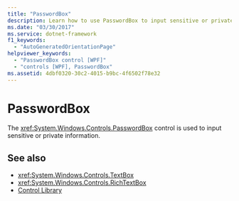 ```yaml
---
title: "PasswordBox"
description: Learn how to use PasswordBox to input sensitive or private information in Windows Presentation Foundation (WPF) applications.
ms.date: "03/30/2017"
ms.service: dotnet-framework
f1_keywords: 
  - "AutoGeneratedOrientationPage"
helpviewer_keywords: 
  - "PasswordBox control [WPF]"
  - "controls [WPF], PasswordBox"
ms.assetid: 4dbf0320-30c2-4015-b9bc-4f6502f78e32
---
```

# PasswordBox

The <xref:System.Windows.Controls.PasswordBox> control is used to input sensitive or private information.  
  
## See also

- <xref:System.Windows.Controls.TextBox>
- <xref:System.Windows.Controls.RichTextBox>
- [Control Library](control-library.md)
